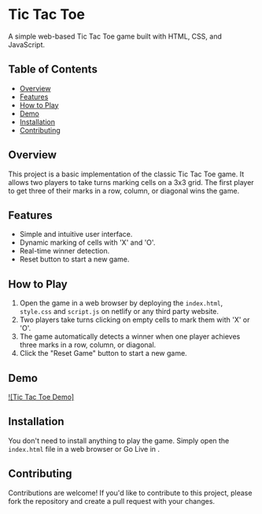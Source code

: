 # Tic Tac Toe

A simple web-based Tic Tac Toe game built with HTML, CSS, and JavaScript.

## Table of Contents

- [Overview](#overview)
- [Features](#features)
- [How to Play](#how-to-play)
- [Demo](#demo)
- [Installation](#installation)
- [Contributing](#contributing)

## Overview 


This project is a basic implementation of the classic Tic Tac Toe game. It allows two players to take turns marking cells on a 3x3 grid. The first player to get three of their marks in a row, column, or diagonal wins the game.

## Features

- Simple and intuitive user interface.
- Dynamic marking of cells with 'X' and 'O'.
- Real-time winner detection.
- Reset button to start a new game.

## How to Play

1. Open the game in a web browser by deploying the `index.html`, `style.css` and `script.js` on netlify or any third party website.
2. Two players take turns clicking on empty cells to mark them with 'X' or 'O'.
3. The game automatically detects a winner when one player achieves three marks in a row, column, or diagonal.
4. Click the "Reset Game" button to start a new game.

## Demo

[![Tic Tac Toe Demo]]()

## Installation

You don't need to install anything to play the game. Simply open the `index.html` file in a web browser or Go Live in .

## Contributing

Contributions are welcome! If you'd like to contribute to this project, please fork the repository and create a pull request with your changes.


